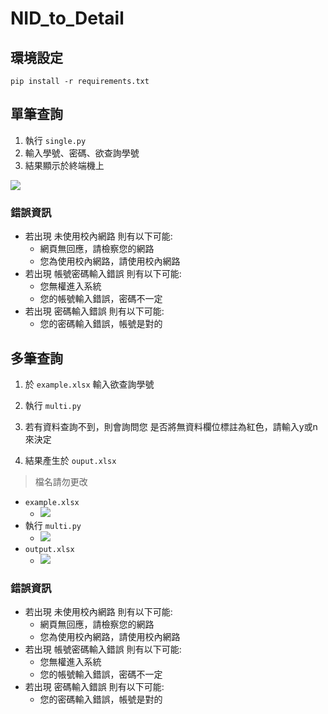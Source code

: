 # NID_to_Detail

## 環境設定

```
pip install -r requirements.txt
```

## 單筆查詢

1. 執行 `single.py`
3. 輸入學號、密碼、欲查詢學號
4. 結果顯示於終端機上

![](https://i.imgur.com/09B3BXZ.png)


### 錯誤資訊

+ 若出現 未使用校內網路 則有以下可能:
    + 網頁無回應，請檢察您的網路
    + 您為使用校內網路，請使用校內網路
+ 若出現 帳號密碼輸入錯誤 則有以下可能:
    + 您無權進入系統
    + 您的帳號輸入錯誤，密碼不一定
+ 若出現 密碼輸入錯誤 則有以下可能:
    + 您的密碼輸入錯誤，帳號是對的

## 多筆查詢

1. 於 `example.xlsx` 輸入欲查詢學號

2. 執行 `multi.py`

3. 若有資料查詢不到，則會詢問您 是否將無資料欄位標註為紅色，請輸入y或n來決定

4. 結果產生於 `ouput.xlsx`

> 檔名請勿更改

+ `example.xlsx`
    + ![](https://i.imgur.com/uMARdWx.png)
+ 執行 `multi.py`
    + ![](https://i.imgur.com/6NPYriA.png)
+ `output.xlsx`
    + ![](https://i.imgur.com/PFaSAH3.png)


### 錯誤資訊

+ 若出現 未使用校內網路 則有以下可能:
    + 網頁無回應，請檢察您的網路
    + 您為使用校內網路，請使用校內網路
+ 若出現 帳號密碼輸入錯誤 則有以下可能:
    + 您無權進入系統
    + 您的帳號輸入錯誤，密碼不一定
+ 若出現 密碼輸入錯誤 則有以下可能:
    + 您的密碼輸入錯誤，帳號是對的